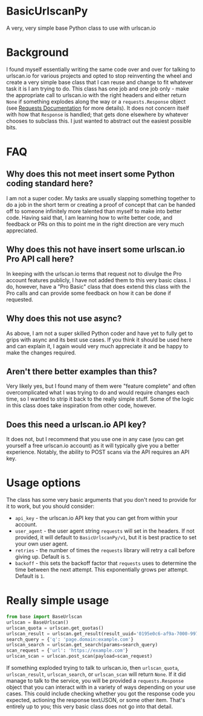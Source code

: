 # BasicUrlscanPy
A very, very simple base Python class to use with urlscan.io

# Background

I found myself essentially writing the same code over and over for talking to urlscan.io for various projects and opted to stop reinventing the wheel and create a very simple base class that I can reuse and change to fit whatever task it is I am trying to do. This class has one job and one job only - make the appropriate call to urlscan.io with the right headers and either return `None` if something explodes along the way or a `requests.Response` object (see [Requests Documentation](https://requests.readthedocs.io/en/latest/) for more details). It does not concern itself with how that `Response` is handled; that gets done elsewhere by whatever chooses to subclass this. I just wanted to abstract out the easiest possible bits.

# FAQ

## Why does this not meet insert some Python coding standard here?

I am not a super coder. My tasks are usually slapping something together to do a job in the short term or creating a proof of concept that can be handed off to someone infinitely more talented than myself to make into better code. Having said that, I am learning how to write better code, and feedback or PRs on this to point me in the right direction are very much appreciated.

## Why does this not have insert some urlscan.io Pro API call here?

In keeping with the urlscan.io terms that request not to divulge the Pro account features publicly, I have not added them to this very basic class. I do, however, have a "Pro Basic" class that does extend this class with the Pro calls and can provide some feedback on how it can be done if requested.

## Why does this not use async?

As above, I am not a super skilled Python coder and have yet to fully get to grips with async and its best use cases. If you think it should be used here and can explain it, I again would very much appreciate it and be happy to make the changes required.

## Aren't there better examples than this?

Very likely yes, but I found many of them were "feature complete" and often overcomplicated what I was trying to do and would require changes each time, so I wanted to strip it back to the really simple stuff. Some of the logic in this class does take inspiration from other code, however.

## Does this need a urlscan.io API key?

It does not, but I recommend that you use one in any case (you can get yourself a free urlscan.io account) as it will typically give you a better experience. Notably, the ability to POST scans via the API requires an API key.

# Usage options

The class has some very basic arguments that you don't need to provide for it to work, but you should consider:

* `api_key` - the urlscan.io API key that you can get from within your account.
* `user_agent` - the user agent string `requests` will set in the headers. If not provided, it will default to `BasicUrlscanPy/v1`, but it is best practice to set your own user agent.
* `retries` - the number of times the `requests` library will retry a call before giving up. Default is `5`.
* `backoff` - this sets the backoff factor that `requests` uses to determine the time between the next attempt. This exponentially grows per attempt. Default is `1`.

# Really simple usage

```python
from base import BaseUrlscan
urlscan = BaseUrlscan()
urlscan_quota = urlscan.get_quotas()
urlscan_result = urlscan.get_result(result_uuid='0195e0c6-af9a-7000-997c-0e0c32811406')
search_query = {'q': 'page.domain:example.com'}
urlscan_search = urlscan.get_search(params=search_query)
scan_request = {'url': 'https://example.com'}
urlscan_scan = urlscan.post_scan(payload=scan_request)
```

If something exploded trying to talk to urlscan.io, then `urlscan_quota`, `urlscan_result`, `urlscan_search`, or `urlscan_scan` will return `None`. If it did manage to talk to the service, you will be provided a `requests.Response` object that you can interact with in a variety of ways depending on your use cases. This could include checking whether you got the response code you expected, actioning the response text/JSON, or some other item. That's entirely up to you; this very basic class does not go into that detail.